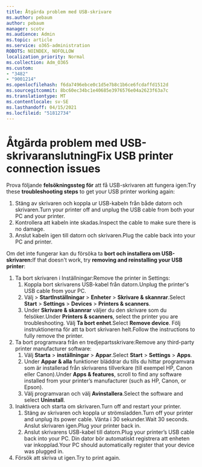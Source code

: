 ```yaml
---
title: Åtgärda problem med USB-skrivare
ms.author: pebaum
author: pebaum
manager: scotv
ms.audience: Admin
ms.topic: article
ms.service: o365-administration
ROBOTS: NOINDEX, NOFOLLOW
localization_priority: Normal
ms.collection: Adm_O365
ms.custom:
- "3482"
- "9001214"
ms.openlocfilehash: f6da7496ebce0c1d5e7b8c1b6ce6fcdaffd1512d
ms.sourcegitcommit: 8bc60ec34bc1e40685e3976576e04a2623f63a7c
ms.translationtype: MT
ms.contentlocale: sv-SE
ms.lasthandoff: 04/15/2021
ms.locfileid: "51812734"
---
```

# <a name="fix-usb-printer-connection-issues"></a><span data-ttu-id="9e989-102">Åtgärda problem med USB-skrivaranslutning</span><span class="sxs-lookup"><span data-stu-id="9e989-102">Fix USB printer connection issues</span></span>

<span data-ttu-id="9e989-103">Prova följande **felsökningssteg för** att få USB-skrivaren att fungera igen:</span><span class="sxs-lookup"><span data-stu-id="9e989-103">Try these **troubleshooting steps** to get your USB printer working again:</span></span>

1. <span data-ttu-id="9e989-104">Stäng av skrivaren och koppla ur USB-kabeln från både datorn och skrivaren.</span><span class="sxs-lookup"><span data-stu-id="9e989-104">Turn your printer off and unplug the USB cable from both your PC and your printer.</span></span>
2. <span data-ttu-id="9e989-105">Kontrollera att kabeln inte skadas.</span><span class="sxs-lookup"><span data-stu-id="9e989-105">Inspect the cable to make sure there is no damage.</span></span>
3. <span data-ttu-id="9e989-106">Anslut kabeln igen till datorn och skrivaren.</span><span class="sxs-lookup"><span data-stu-id="9e989-106">Plug the cable back into your PC and printer.</span></span>

<span data-ttu-id="9e989-107">Om det inte fungerar kan du försöka ta **bort och installera om USB-skrivaren:**</span><span class="sxs-lookup"><span data-stu-id="9e989-107">If that doesn't work, try **removing and reinstalling your USB printer**:</span></span>

1. <span data-ttu-id="9e989-108">Ta bort skrivaren i Inställningar:</span><span class="sxs-lookup"><span data-stu-id="9e989-108">Remove the printer in Settings:</span></span>
    1. <span data-ttu-id="9e989-109">Koppla bort skrivarens USB-kabel från datorn.</span><span class="sxs-lookup"><span data-stu-id="9e989-109">Unplug the printer's USB cable from your PC.</span></span>
    2. <span data-ttu-id="9e989-110">Välj   >  **StartInställningar**  >  **Enheter**  >  **Skrivare & skannrar**.</span><span class="sxs-lookup"><span data-stu-id="9e989-110">Select **Start** > **Settings** > **Devices** > **Printers & scanners**.</span></span>
    3. <span data-ttu-id="9e989-111">Under **Skrivare & skannrar** väljer du den skrivare som du felsöker.</span><span class="sxs-lookup"><span data-stu-id="9e989-111">Under **Printers & scanners**, select the printer you are troubleshooting.</span></span> <span data-ttu-id="9e989-112">Välj **Ta bort enhet**.</span><span class="sxs-lookup"><span data-stu-id="9e989-112">Select **Remove device**.</span></span> <span data-ttu-id="9e989-113">Följ instruktionerna för att ta bort skrivaren helt.</span><span class="sxs-lookup"><span data-stu-id="9e989-113">Follow the instructions to fully remove the printer.</span></span>
2. <span data-ttu-id="9e989-114">Ta bort programvara från en tredjepartsskrivare:</span><span class="sxs-lookup"><span data-stu-id="9e989-114">Remove any third-party printer manufacturer software:</span></span>
    1. <span data-ttu-id="9e989-115">Välj **Starta**  >  **inställningar**  >  **Appar**.</span><span class="sxs-lookup"><span data-stu-id="9e989-115">Select **Start** > **Settings** > **Apps**.</span></span>
    2. <span data-ttu-id="9e989-116">Under **Appar & alla** funktioner bläddrar du tills du hittar programvara som är installerad från skrivarens tillverkare (till exempel HP, Canon eller Canon).</span><span class="sxs-lookup"><span data-stu-id="9e989-116">Under **Apps & features**, scroll to find any software installed from your printer’s manufacturer (such as HP, Canon, or Epson).</span></span>
    3. <span data-ttu-id="9e989-117">Välj programvaran och välj **Avinstallera**.</span><span class="sxs-lookup"><span data-stu-id="9e989-117">Select the software and select **Uninstall**.</span></span>
3. <span data-ttu-id="9e989-118">Inaktivera och starta om skrivaren.</span><span class="sxs-lookup"><span data-stu-id="9e989-118">Turn off and restart your printer.</span></span><br>
    1. <span data-ttu-id="9e989-119">Stäng av skrivaren och koppla ur strömsladden.</span><span class="sxs-lookup"><span data-stu-id="9e989-119">Turn off your printer and unplug its power cable.</span></span> <span data-ttu-id="9e989-120">Vänta i 30 sekunder.</span><span class="sxs-lookup"><span data-stu-id="9e989-120">Wait 30 seconds.</span></span> <span data-ttu-id="9e989-121">Anslut skrivaren igen.</span><span class="sxs-lookup"><span data-stu-id="9e989-121">Plug your printer back in.</span></span>
    2. <span data-ttu-id="9e989-122">Anslut skrivarens USB-kabel till datorn.</span><span class="sxs-lookup"><span data-stu-id="9e989-122">Plug your printer’s USB cable back into your PC.</span></span> <span data-ttu-id="9e989-123">Din dator bör automatiskt registrera att enheten var inkopplad.</span><span class="sxs-lookup"><span data-stu-id="9e989-123">Your PC should automatically register that your device was plugged in.</span></span>
4. <span data-ttu-id="9e989-124">Försök att skriva ut igen.</span><span class="sxs-lookup"><span data-stu-id="9e989-124">Try to print again.</span></span>